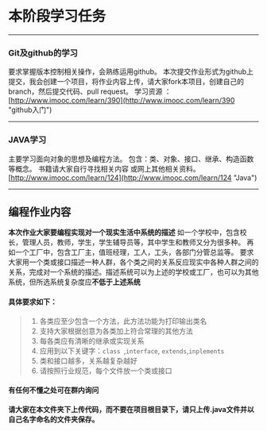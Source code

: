 # 本阶段学习任务
***
### Git及github的学习

要求掌握版本控制相关操作，会熟练运用github。
本次提交作业形式为github上提交，我会创建一个项目，将作业内容上传，请大家fork本项目，创建自己的branch，然后提交代码、pull request。
学习资源 ：[http://www.imooc.com/learn/390](http://www.imooc.com/learn/390 "github入门")

***
### JAVA学习
主要学习面向对象的思想及编程方法。
包含：类、对象、接口、继承、构造函数等概念。
书籍请大家自行寻找相关内容 或网上其他相关资料。
[http://www.imooc.com/learn/124](http://www.imooc.com/learn/124 "Java")
***
## 编程作业内容

**本次作业大家要编程实现对一个现实生活中系统的描述**
如一个学校中，包含校长，管理人员，教师，学生，学生辅导员等，其中学生和教师又分为很多种。
再如一个工厂中，包含工厂主，值班经理，工人，工头，各部门分管总监等。
要求大家用一个类或接口描述一种人群，各个类之间的关系反应现实中各种人群之间的关系，完成对一个系统的描述。描述系统可以为上述的学校或工厂，也可以为其他系统，但所选系统复杂度应**不低于上述系统**
#### 具体要求如下：
>1. 各类应至少包含一个方法，此方法功能为打印输出类名
>2. 支持大家根据创意为各类加上符合常理的其他方法
>3. 每各类应有清晰的继承或实现关系
>4. 应用到以下关键字：`class `,`interface`, `extends`,`inplements`
>5. 类和接口越多，关系越复杂越好
>6. 请按照行业规范，每个文件放一个类或接口


#### 有任何不懂之处可在群内询问

__请大家在本文件夹下上传代码，而不要在项目根目录下，请只上传.java文件并以自己名字命名的文件夹保存。__